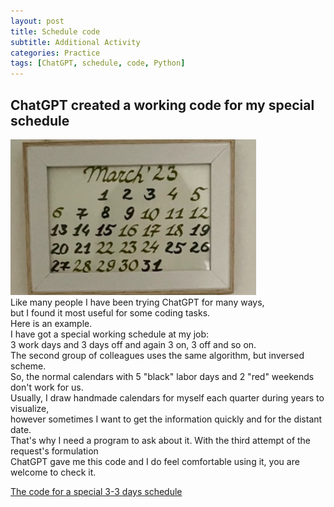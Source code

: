 ```yaml
---
layout: post
title: Schedule code
subtitle: Additional Activity
categories: Practice
tags: [ChatGPT, schedule, code, Python]
---
```


## ChatGPT created a working code for my special schedule

 ![Handwritten calendar](/assets/images/banners/March2023.jpg)<br>
Like many people I have been trying ChatGPT for many ways, <br>
but I found it most useful for some coding tasks. <br>
Here is an example. <br>
I have got a special working schedule at my job: <br>
3 work days and 3 days off and again 3 on, 3 off and so on. <br>
The second group of colleagues uses the same algorithm, but inversed scheme. <br>
So, the normal calendars with 5 "black" labor days and 2 "red" weekends don't work for us. <br>
Usually, I draw handmade calendars for myself each quarter during years to visualize, <br>
however sometimes I want to get the information quickly and for the distant date. <br>
That's why I need a program to ask about it. With the third attempt of the request's formulation <br>
ChatGPT gave me this code and I do feel comfortable using it, you are welcome to check it.<br>

[The code for a special 3-3 days schedule](https://github.com/Vasilisalook/vasilisalook.github.io/blob/main/3-3.txt)



